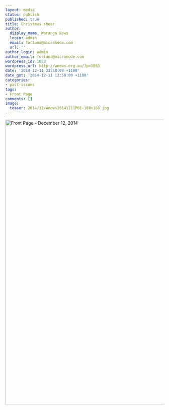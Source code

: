 ```yaml
---
layout: media
status: publish
published: true
title: Christmas shear
author:
  display_name: Waranga News
  login: admin
  email: fortuna@micronode.com
  url: ''
author_login: admin
author_email: fortuna@micronode.com
wordpress_id: 1083
wordpress_url: http://wnews.org.au/?p=1083
date: '2014-12-11 23:58:09 +1100'
date_gmt: '2014-12-11 12:58:09 +1100'
categories:
- past-issues
tags:
- Front Page
comments: []
image:
  teaser: 2014/12/Wnews20141211P01-188x188.jpg
---
```


<a href="{{ site.url }}/images/2015/01/Wnews20141211P01.pdf"><img class="alignnone size-full wp-image-1078" alt="Front Page - December 12, 2014" src="{{ site.url }}/images/2015/01/Wnews20141211P01.jpg" width="624" height="907" /></a>
